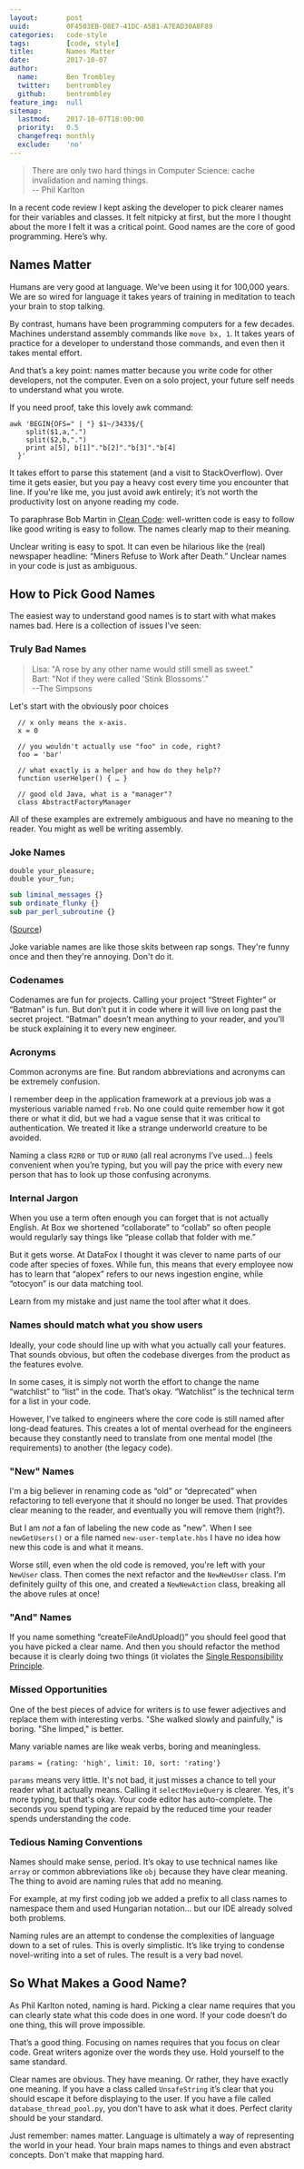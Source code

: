```yaml
---
layout:       post
uuid:         0F4503EB-D8E7-41DC-A5B1-A7EAD30A8F89
categories:   code-style
tags:         [code, style]
title:        Names Matter
date:         2017-10-07
author:
  name:       Ben Trombley
  twitter:    bentrombley
  github:     bentrombley
feature_img:  null
sitemap:
  lastmod:    2017-10-07T18:00:00
  priority:   0.5
  changefreq: monthly
  exclude:    'no'
---
```


> There are only two hard things in Computer Science: cache invalidation and naming things.<br>
> -- Phil Karlton


In a recent code review I kept asking the developer to pick clearer names for their variables and classes.  It felt nitpicky at first, but the more I thought about the more I felt it was a critical point.  Good names are the core of good programming.  Here’s why.

## Names Matter
Humans are very good at language.  We've been using it for 100,000 years.  We are so wired for language it takes years of training in meditation to teach your brain to stop talking.

By contrast, humans have been programming computers for a few decades.  Machines understand assembly commands like `move bx, 1`.  It takes years of practice for a developer to understand those commands, and even then it takes mental effort.

And that’s a key point: names matter because you write code for other developers, not the computer.  Even on a solo project, your future self needs to understand what you wrote.

If you need proof, take this lovely awk command:

    awk 'BEGIN{OFS=" | "} $1~/3433$/{
        split($1,a,".")
        split($2,b,".")
        print a[5], b[1]"."b[2]"."b[3]"."b[4]
      }'

It takes effort to parse this statement (and a visit to StackOverflow).  Over time it gets easier, but you pay a heavy cost every time you encounter that line.  If you're like me, you just avoid awk entirely; it’s not worth the productivity lost on anyone reading my code.

To paraphrase Bob Martin in [Clean Code](https://www.amazon.com/Clean-Code-Handbook-Software-Craftsmanship/dp/0132350882/ref=sr_1_1?ie=UTF8&qid=1506884839&sr=8-1&keywords=clean+code): well-written code is easy to follow like good writing is easy to follow.  The names clearly map to their meaning.

Unclear writing is easy to spot.  It can even be hilarious like the (real) newspaper headline: “Miners Refuse to Work after Death.”  Unclear names in your code is just as ambiguous.


## How to Pick Good Names
The easiest way to understand good names is to start with what makes names bad.  Here is a collection of issues I’ve seen:

### Truly Bad Names
> Lisa:  "A rose by any other name would still smell as sweet."<br>
> Bart:  "Not if they were called 'Stink Blossoms'."<br>
> --The Simpsons


Let's start with the obviously poor choices

      // x only means the x-axis.
      x = 0

      // you wouldn't actually use "foo" in code, right?
      foo = 'bar'

      // what exactly is a helper and how do they help??
      function userHelper() { … }

      // good old Java, what is a "manager"?
      class AbstractFactoryManager


All of these examples are extremely ambiguous and have no meaning to the reader.  You might as well be writing assembly.


### Joke Names
```
double your_pleasure;
double your_fun;
```

```perl
sub liminal_messages {}
sub ordinate_flunky {}
sub par_perl_subroutine {}
```
([Source](http://www.perlmonks.org/?node_id=156816))

Joke variable names are like those skits between rap songs.  They're funny once and then they're annoying.  Don't do it.

### Codenames
Codenames are fun for projects.  Calling your project “Street Fighter” or “Batman” is fun.  But don’t put it in code where it will live on long past the secret project.  “Batman” doesn’t mean anything to your reader, and you’ll be stuck explaining it to every new engineer.

### Acronyms
Common acronyms are fine.  But random abbreviations and acronyms can be extremely confusion.

I remember deep in the application framework at a previous job was a mysterious variable named `frob`.  No one could quite remember how it got there or what it did, but we had a vague sense that it was critical to authentication.  We treated it like a strange underworld creature to be avoided.

Naming a class `R2R0` or `TUD` or `RUNO` (all real acronyms I’ve used…) feels convenient when you’re typing, but you will pay the price with every new person that has to look up those confusing acronyms.

### Internal Jargon
When you use a term often enough you can forget that is not actually English.  At Box we shortened “collaborate” to “collab” so often people would regularly say things like “please collab that folder with me.”

But it gets worse.  At DataFox I thought it was clever to name parts of our code after species of foxes.  While fun, this means that every employee now has to learn that “alopex” refers to our news ingestion engine, while “otocyon” is our data matching tool.

Learn from my mistake and just name the tool after what it does.

### Names should match what you show users
Ideally, your code should line up with what you actually call your features.  That sounds obvious, but often the codebase diverges from the product as the features evolve.

In some cases, it is simply not worth the effort to change the name “watchlist” to “list” in the code.  That’s okay.  “Watchlist” is the technical term for a list in your code.

However, I’ve talked to engineers where the core code is still named after long-dead features.  This creates a lot of mental overhead for the engineers because they constantly need to translate from one mental model (the requirements) to another (the legacy code).

### "New" Names

I'm a big believer in renaming code as “old” or “deprecated” when refactoring to tell everyone that it should no longer be used.  That provides clear meaning to the reader, and eventually you will remove them (right?).

But I am _not_ a fan of labeling the new code as "new".  When I see `newGetUsers()` or a file named `new-user-template.hbs` I have no idea how new this code is and what it means.

Worse still, even when the old code is removed, you're left with your `NewUser` class.  Then comes the next refactor and the `NewNewUser` class.  I'm definitely guilty of this one, and created a `NewNewAction` class, breaking all the above rules at once!

### "And" Names
If you name something “createFileAndUpload()” you should feel good that you have picked a clear name.  And then you should refactor the method because it is clearly doing two things (it violates the [Single Responsibility Principle](https://en.wikipedia.org/wiki/Single_responsibility_principle).

### Missed Opportunities
One of the best pieces of advice for writers is to use fewer adjectives and replace them with interesting verbs.   "She walked slowly and painfully," is boring.  "She limped," is better.

Many variable names are like weak verbs, boring and meaningless.

    params = {rating: 'high', limit: 10, sort: 'rating'}

`params` means very little.  It's not bad, it just misses a chance to tell your reader what it actually means.  Calling it `selectMovieQuery` is clearer.  Yes, it's more typing, but that's okay.  Your code editor has auto-complete.  The seconds you spend typing are repaid by the reduced time your reader spends understanding the code.

### Tedious Naming Conventions

Names should make sense, period.  It’s okay to use technical names like `array` or common abbreviations like `obj` because they have clear meaning.  The thing to avoid are naming rules that add no meaning.

For example, at my first coding job we added a prefix to all class names to namespace them and used Hungarian notation… but our IDE already solved both problems.

Naming rules are an attempt to condense the complexities of language down to a set of rules.  This is overly simplistic.  It’s like trying to condense novel-writing into a set of rules.  The result is a very bad novel.


## So What Makes a Good Name?

As Phil Karlton noted, naming is hard.  Picking a clear name requires that you can clearly state what this code does in one word.  If your code doesn’t do one thing, this will prove impossible.

That’s a good thing.  Focusing on names requires that you focus on clear code.  Great writers agonize over the words they use.  Hold yourself to the same standard.

Clear names are obvious.  They have meaning.  Or rather, they have exactly one meaning.  If you have a class called `UnsafeString` it’s clear that you should escape it before displaying to the user.  If you have a file called `database_thread_pool.py`, you don’t have to ask what it does.  Perfect clarity should be your standard.

Just remember: names matter.  Language is ultimately a way of representing the world in your head.  Your brain maps names to things and even abstract concepts.  Don't make that mapping hard.

